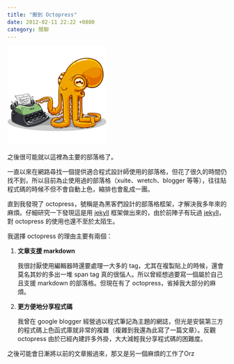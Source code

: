 ```yaml
---
title: "搬到 Octopress"
date: 2012-02-11 22:22 +0800
category: 閒聊
---
```


![](/images/octopress.png)

之後很可能就以這裡為主要的部落格了。

一直以來在網路尋找一個提供適合程式設計師使用的部落格，但花了很久的時間仍找不到，所以目前為止使用過的部落格（xuite、wretch、blogger 等等），往往貼程式碼的時候不但不會自動上色，縮排也會亂成一團。

<!-- more -->

直到我發現了 octopress，號稱是為黑客們設計的部落格框架，才解決我多年來的麻煩。仔細研究一下發現這是用 [jekyll] 框架做出來的，由於前陣子有玩過 [jekyll]，對 octopress 的使用也還不至於太陌生。

我選擇 octopress 的理由主要有兩個：

1. **文章支援 markdown**

   我很討厭使用編輯器時還要處理一大多的 tag，尤其在複製貼上的時候，還會莫名其妙的多出一堆 span tag 真的很惱人。所以曾經想過要寫一個屬於自己且支援 markdown 的部落格。但現在有了 octopress，省掉我大部分的麻煩。

2. **更方便地分享程式碼**

   我曾在 google blogger 經營過以程式筆記為主題的網誌，但光是安裝第三方的程式碼上色函式庫就非常的複雜（複雜到我還為此寫了一篇文章）。反觀 octopress 由於已經內建許多外掛，大大減輕我分享程式碼的困難度。

之後可能會日漸將以前的文章搬過來，那又是另一個麻煩的工作了Orz

[jekyll]: http://jekyllrb.com/